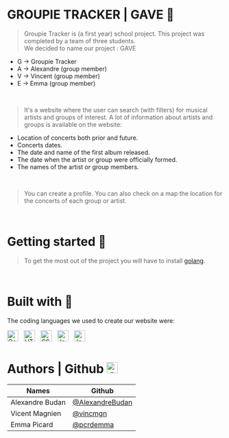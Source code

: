 #   GROUPIE TRACKER | GAVE 🎵
> Groupie Tracker is (a first year) school project.
> This project was completed by a team of three students.  
> We decided to name our project : GAVE  

- G -> Groupie Tracker  
- A -> Alexandre (group member)
- V -> Vincent (group member)
- E -> Emma (group member)
<br>

> It's a website where the user can search (with filters) for musical artists and groups of interest.
> A lot of information about artists and groups is available on the website:  

- Location of concerts both prior and future.
- Concerts dates.
- The date and name of the first album released.
- The date when the artist or group were officially formed.
- The names of the artist or group members.
<br>

> You can create a profile.
> You can also check on a map the location for the concerts of each group or artist.  
<br>

# Getting started 🚀
> To get the most out of the project you will have to install <a href="https://go.dev" target="_blank">golang</a>.
<br>

# Built with 🔨
The coding languages we used to create our website were:

<img align="left" alt="Golang" width="26px" src="https://cdn.jsdelivr.net/gh/devicons/devicon/icons/go/go-original.svg" style="padding-right:10px;" />
<img align="left" alt="HTML5" width="26px" src="https://cdn.jsdelivr.net/gh/devicons/devicon/icons/html5/html5-original.svg" style="padding-right:10px;" />
<img align="left" alt="CSS3" width="26px" src="https://cdn.jsdelivr.net/gh/devicons/devicon/icons/css3/css3-original.svg" style="padding-right:10px;" />
<img align="left" alt="JavaScript" width="26px" src="https://cdn.jsdelivr.net/gh/devicons/devicon/icons/javascript/javascript-original.svg" style="padding-right:10px;" />
<img align="left" alt="JavaScript" width="26px" src="https://upload.wikimedia.org/wikipedia/commons/9/97/Sqlite-square-icon.svg" style="padding-right:10px;" />


<br><br>
# Authors | Github <img alt="Github" width="26px" src="https://cdn.jsdelivr.net/gh/devicons/devicon/icons/github/github-original.svg" style="padding-right:10px;" />
Names | Github  
| ------ | ------ |  
Alexandre Budan  |  <a href="https://github.com/AlexandreBudan">@AlexandreBudan</a>
Vicent Magnien   |  <a href="https://github.com/vincmgn">@vincmgn</a>
Emma Picard      |  <a href="https://github.com/pcrdemma">@pcrdemma</a>



